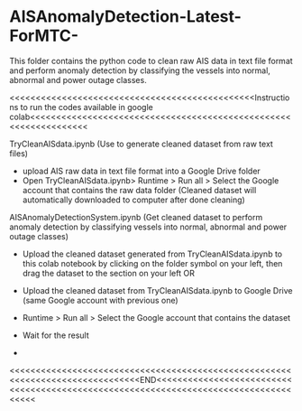 # AISAnomalyDetection-Latest-ForMTC-
This folder contains the python code to clean raw AIS data in text file format and perform anomaly detection by classifying the vessels into normal, abnormal and power outage classes.

<<<<<<<<<<<<<<<<<<<<<<<<<<<<<<<<<<<<<<<<<<<<<<<Instructions to run the codes available in google colab<<<<<<<<<<<<<<<<<<<<<<<<<<<<<<<<<<<<<<<<<<<<<<<<<<<<<<<<<<<<<<<<<

TryCleanAISdata.ipynb (Use to generate cleaned dataset from raw text files)
- upload AIS raw data in text file format into a Google Drive folder
- Open TryCleanAISdata.ipynb> Runtime > Run all > Select the Google account that contains the raw data folder
(Cleaned dataset will automatically downloaded to computer after done cleaning)

AISAnomalyDetectionSystem.ipynb (Get cleaned dataset to perform anomaly detection by classifying vessels into normal, abnormal and power outage classes)
- Upload the cleaned dataset generated from TryCleanAISdata.ipynb to this colab notebook by clicking on the     folder symbol on your left, then drag the dataset to the section on your left
OR
- Upload the cleaned dataset from TryCleanAISdata.ipynb to Google Drive (same Google account with previous   one)
- Runtime > Run all > Select the Google account that contains the dataset

- Wait for the result
- 
<<<<<<<<<<<<<<<<<<<<<<<<<<<<<<<<<<<<<<<<<<<<<<<<<<<<<<<<<<<<<<<<<<<<<<<<<<<<<<<END<<<<<<<<<<<<<<<<<<<<<<<<<<<<<<<<<<<<<<<<<<<<<<<<<<<<<<<<<<<<<<<<<<<<<<<<<<<<<<<<<<<<<
